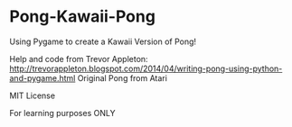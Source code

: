 # Pong-Kawaii-Pong
Using Pygame to create a Kawaii Version of Pong!

Help and code from Trevor Appleton: http://trevorappleton.blogspot.com/2014/04/writing-pong-using-python-and-pygame.html
Original Pong from Atari

MIT License

For learning purposes ONLY
